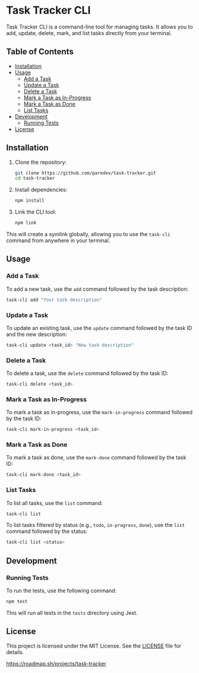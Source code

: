# Task Tracker CLI

Task Tracker CLI is a command-line tool for managing tasks. It allows you to add, update, delete, mark, and list tasks directly from your terminal.

## Table of Contents

- [Installation](#installation)
- [Usage](#usage)
  - [Add a Task](#add-a-task)
  - [Update a Task](#update-a-task)
  - [Delete a Task](#delete-a-task)
  - [Mark a Task as In-Progress](#mark-a-task-as-in-progress)
  - [Mark a Task as Done](#mark-a-task-as-done)
  - [List Tasks](#list-tasks)
- [Development](#development)
  - [Running Tests](#running-tests)
- [License](#license)

## Installation

1. Clone the repository:

    ```sh
    git clone https://github.com/paredev/task-tracker.git
    cd task-tracker
    ```

2. Install dependencies:

    ```sh
    npm install
    ```

3. Link the CLI tool:

    ```sh
    npm link
    ```

This will create a symlink globally, allowing you to use the `task-cli` command from anywhere in your terminal.

## Usage

### Add a Task

To add a new task, use the `add` command followed by the task description:

```sh
task-cli add "Your task description"
```

### Update a Task

To update an existing task, use the `update` command followed by the task ID and the new description:

```sh
task-cli update <task_id> "New task description"
```

### Delete a Task

To delete a task, use the `delete` command followed by the task ID:

```sh
task-cli delete <task_id>
```

### Mark a Task as In-Progress

To mark a task as in-progress, use the `mark-in-progress` command followed by the task ID:

```sh
task-cli mark-in-progress <task_id>
```

### Mark a Task as Done

To mark a task as done, use the `mark-done` command followed by the task ID:

```sh
task-cli mark-done <task_id>
```

### List Tasks

To list all tasks, use the `list` command:

```sh
task-cli list
```

To list tasks filtered by status (e.g., `todo`, `in-progress`, `done`), use the `list` command followed by the status:

```sh
task-cli list <status>
```

## Development

### Running Tests

To run the tests, use the following command:

```sh
npm test
```

This will run all tests in the `tests` directory using Jest.

## License

This project is licensed under the MIT License. See the [LICENSE](LICENSE) file for details.

https://roadmap.sh/projects/task-tracker